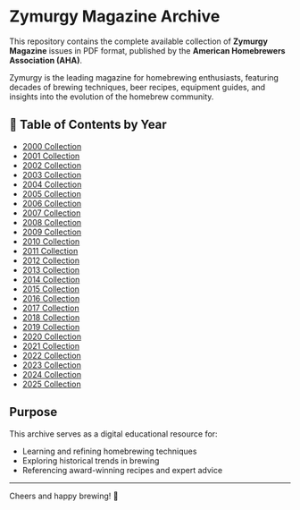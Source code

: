 # Zymurgy Magazine Archive

This repository contains the complete available collection of **Zymurgy Magazine** issues in PDF format, published by
the **American Homebrewers Association (AHA)**.

Zymurgy is the leading magazine for homebrewing enthusiasts, featuring decades of brewing techniques, beer recipes,
equipment guides, and insights into the evolution of the homebrew community.


## 📅 Table of Contents by Year

- [2000 Collection](./2000/README.md)
- [2001 Collection](./2001/README.md)
- [2002 Collection](./2002/README.md)
- [2003 Collection](./2003/README.md)
- [2004 Collection](./2004/README.md)
- [2005 Collection](./2005/README.md)
- [2006 Collection](./2006/README.md)
- [2007 Collection](./2007/README.md)
- [2008 Collection](./2008/README.md)
- [2009 Collection](./2009/README.md)
- [2010 Collection](./2010/README.md)
- [2011 Collection](./2011/README.md)
- [2012 Collection](./2012/README.md)
- [2013 Collection](./2013/README.md)
- [2014 Collection](./2014/README.md)
- [2015 Collection](./2015/README.md)
- [2016 Collection](./2016/README.md)
- [2017 Collection](./2017/README.md)
- [2018 Collection](./2018/README.md)
- [2019 Collection](./2019/README.md)
- [2020 Collection](./2020/README.md)
- [2021 Collection](./2021/README.md)
- [2022 Collection](./2022/README.md)
- [2023 Collection](./2023/README.md)
- [2024 Collection](./2024/README.md)
- [2025 Collection](./2025/README.md)

## Purpose

This archive serves as a digital educational resource for:
- Learning and refining homebrewing techniques
- Exploring historical trends in brewing
- Referencing award-winning recipes and expert advice

---

Cheers and happy brewing! 🍻
